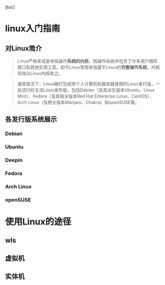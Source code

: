 [toc]

# linux入门指南

## 对Linux简介

> Linux严格来说是单指操作**系统的内核**，因操作系统中包含了许多用户图形接口和其他实用工具。如今Linux常用来指基于Linux的**完整操作系统**，内核则改以Linux内核称之。


> 通常情况下，Linux被打包成供个人计算机和服务器使用的Linux发行版，一些流行的主流Linux发布版，包括Debian（及其派生版本Ubuntu、Linux Mint）、Fedora（及其相关版本Red Hat Enterprise Linux、CentOS）、Arch Linux（及相关版本Manjaro、Chakra）和openSUSE等。

## 各发行版系统展示

### Debian

### Ubuntu

### Deepin

### Fedora

### Arch Linux

### openSUSE



# 使用Linux的途径

## wls

## 虚拟机

## 实体机




